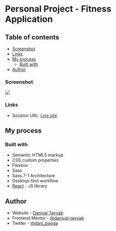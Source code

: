 # Personal Project - Fitness Application

## Table of contents

- [Screenshot](#screenshot)
- [Links](#links)
- [My process](#my-process)
  - [Built with](#built-with)
- [Author](#author)

### Screenshot

![](./e-com-product-page.png)

### Links

- Solution URL: [Live site](https://fm-e-commerce-product-page.vercel.app/)

## My process

### Built with

- Semantic HTML5 markup
- CSS custom properties
- Flexbox
- Sass
- Sass 7-1 Architecture
- Desktop-first workflow
- [React](https://reactjs.org/) - JS library

## Author

- Website - [Daniyal Tayyab](https://www.your-site.com)
- Frontend Mentor - [@daniyal-tayyab](https://www.frontendmentor.io/profile/daniyal-tayyab)
- Twitter - [@dani_bagga](https://www.twitter.com/dani_bagga)
